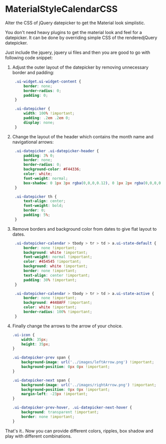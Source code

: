 # MaterialStyleCalendarCSS
Alter the CSS of jQuery datepicker to get the Material look simplistic.

You don't need heavy plugins to get the material look and feel for a datepicker. It can be done by overriding simple CSS of the renderedjQuery datepicker.

Just include the jquery, jquery ui files and then you are good to go with following code snippet:

1. Adjust the outer layout of the datepicker by removing unnecessary border and padding:
   ```css
    .ui-widget.ui-widget-content {
        border: none;
        border-radius: 0;
        padding: 0;
    }

    .ui-datepicker {
        width: 100% !important;
        padding: .2em .2em 0;
        display: none;
    }
    ``` 
2. Change the layout of the header which contains the month name and navigational arrows:
   ```css
    .ui-datepicker .ui-datepicker-header {
        padding: 3% 0;
        border: none;
        border-radius: 0;
        background-color: #F44336;
        color: white;
        font-weight: normal;
        box-shadow: 0 1px 3px rgba(0,0,0,0.12), 0 1px 2px rgba(0,0,0,0.24);
    }

    .ui-datepicker th {
        text-align: center;
        font-weight: bold;
        border: 0;
        padding: 5%;
    }
    ``` 
3. Remove borders and background color from dates to give flat layout to dates.
   ```css
    .ui-datepicker-calendar > tbody > tr > td > a.ui-state-default {
        border: none !important;
        background: white !important;
        font-weight: normal !important;
        color: #454545 !important;
        background: white !important;
        border: none !important;
        text-align: center !important;
        padding: 30% !important;
    }

    .ui-datepicker-calendar > tbody > tr > td > a.ui-state-active {
        border: none !important;
        background: #448AFF !important;
        color: white !important;
        border-radius: 100% !important;
    }
    ``` 
4. Finally change the arrows to the arrow of your choice.
    ```css
    .ui-icon {
        width: 35px;
        height: 35px;
    }

    .ui-datepicker-prev span {
        background-image: url('../images/leftArrow.png') !important;
        background-position: 0px 0px !important;
    }

    .ui-datepicker-next span {
        background-image: url('../images/rightArrow.png') !important;
        background-position: 0px 0px !important;
        margin-left: -23px !important;
    }

    .ui-datepicker-prev-hover, .ui-datepicker-next-hover {
        background: transparent !important;
        border: none !important;
    }
    ``` 

That's it.. Now you can provide different colors, ripples, box shadow and play with different combinations.

